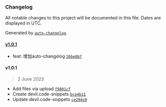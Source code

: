 ### Changelog

All notable changes to this project will be documented in this file. Dates are displayed in UTC.

Generated by [`auto-changelog`](https://github.com/CookPete/auto-changelog).

#### [v1.0.1](https://github.com/hongz1125/preference/compare/v1.0.1...v1.0.1)

- feat: 增加auto-changelog [`26be8b7`](https://github.com/hongz1125/preference/commit/26be8b7145330f6ee10e94793c9882c5f1e07bbc)

#### v1.0.1

> 2 June 2023

- Add files via upload [`f9801cf`](https://github.com/hongz1125/preference/commit/f9801cfe108f474610fe234bdc6c90ef91b3fc30)
- Create devil.code-snippets [`bce4b11`](https://github.com/hongz1125/preference/commit/bce4b11aaeeccd524b2767d6ba38a128e0e5b2a8)
- Update devil.code-snippets [`ce294c0`](https://github.com/hongz1125/preference/commit/ce294c0e8db02081614fcc6b6dda76903611d56e)
